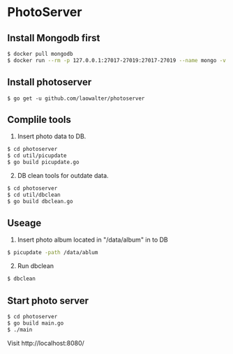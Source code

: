# PhotoServer

## Install Mongodb first

```bash
$ docker pull mongodb
$ docker run --rm -p 127.0.0.1:27017-27019:27017-27019 --name mongo -v /yourDBdirectory:/data/db -d mongo --wiredTigerCacheSizeGB 1.5
```

## Install photoserver

```
$ go get -u github.com/laowalter/photoserver
```

## Complile tools

1. Insert photo data to DB.

```bash
$ cd photoserver
$ cd util/picupdate
$ go build picupdate.go
```

2. DB clean tools for outdate data.

```bash
$ cd photoserver
$ cd util/dbclean
$ go build dbclean.go
```

## Useage

1. Insert photo album located in "/data/album" in to DB

```bash
$ picupdate -path /data/ablum
```

2. Run dbclean

```bash
$ dbclean
```

## Start photo server

```bash
$ cd photoserver
$ go build main.go
$ ./main
```

Visit http://localhost:8080/

